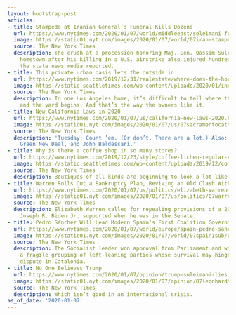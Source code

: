 ```yaml
---
layout: bootstrap-post
articles:
- title: Stampede at Iranian General’s Funeral Kills Dozens
  url: https://www.nytimes.com/2020/01/07/world/middleeast/soleimani-funeral.html
  image: https://static01.nyt.com/images/2020/01/07/world/07iran-stampede/merlin_166780488_b1034249-6050-48cf-9d40-52bd8666a632-facebookJumbo.jpg
  source: The New York Times
  description: The crush at a procession honoring Maj. Gen. Qassim Suleimani in his
    hometown after his killing in a U.S. airstrike also injured hundreds of people,
    the state news media reported.
- title: This private urban oasis lets the outside in
  url: https://www.nytimes.com/2019/12/31/realestate/where-does-the-house-end-and-the-yard-begin.html
  image: https://static.seattletimes.com/wp-content/uploads/2020/01/indoor-outdoor-tzr-780x501.jpg
  source: The New York Times
  description: In one Los Angeles home, it’s difficult to tell where the house ends
    and the yard begins. And that’s the way the owners like it.
- title: New California Laws in 2020
  url: https://www.nytimes.com/2020/01/07/us/california-new-laws-2020.html
  image: https://static01.nyt.com/images/2020/01/07/us/07sacramentocatoday/merlin_163026312_d754ed5d-13f3-406d-9d4c-7a264019cad5-facebookJumbo.jpg
  source: The New York Times
  description: 'Tuesday: Count ’em. (Or don’t. There are a lot.) Also: A California
    Green New Deal, and John Baldessari.'
- title: Why is there a coffee shop in so many stores?
  url: https://www.nytimes.com/2019/12/23/style/coffee-lichen-regular-visitors.html
  image: https://static.seattletimes.com/wp-content/uploads/2019/12/coffee_TZR_0107-780x501.jpg
  source: The New York Times
  description: Boutiques of all kinds are beginning to look a lot like cafes.
- title: Warren Rolls Out a Bankruptcy Plan, Reviving an Old Clash With Biden
  url: https://www.nytimes.com/2020/01/07/us/politics/elizabeth-warren-bankruptcy-plan-biden.html
  image: https://static01.nyt.com/images/2020/01/07/us/politics/07warren-bankruptcy/07warren-bankruptcy-facebookJumbo.jpg
  source: The New York Times
  description: Elizabeth Warren called for repealing provisions of a 2005 law that
    Joseph R. Biden Jr. supported when he was in the Senate.
- title: Pedro Sánchez Will Lead Modern Spain’s First Coalition Government
  url: https://www.nytimes.com/2020/01/07/world/europe/spain-pedro-sanchez-government.html
  image: https://static01.nyt.com/images/2020/01/07/world/07spain1sub/07spain1sub-facebookJumbo.jpg
  source: The New York Times
  description: The Socialist leader won approval from Parliament and will now run
    a fragile grouping of left-leaning parties whose survival may hinge on the separatist
    dispute in Catalonia.
- title: No One Believes Trump
  url: https://www.nytimes.com/2020/01/07/opinion/trump-suleimani-lies.html
  image: https://static01.nyt.com/images/2020/01/07/opinion/07leonhardt-newsletter/07leonhardt-newsletter-facebookJumbo.jpg
  source: The New York Times
  description: Which isn’t good in an international crisis.
as_of_date: '2020-01-07'
---
```


